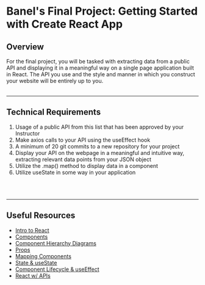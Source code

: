 # Banel's Final Project: Getting Started with Create React App

<h2>Overview</h2>

For the final project, you will be tasked with extracting data from a public API and displaying it in a meaningful way on a single page application built in React. The API you use and the style and manner in which you construct your website will be entirely up to you.
<br/>
<br/>
<hr>

<h2>Technical Requirements</h2>
<ol>
    <li>Usage of a public API from this list that has been approved by your Instructor</li>
    <li>Make axios calls to your API using the useEffect hook</li>
    <li>A minimum of 20 git commits to a new repository for your project</li>
    <li>Display your API on the webpage in a meaningful and intuitive way, extracting relevant data points from your JSON object</li>
    <li>Utilize the .map() method to display data in a component</li>
    <li>Utilize useState in some way in your application</li>
</ol>
<br/>
<br/>
<hr>

<h2>Useful Resources</h2>
<ul>
    <li><a href="https://github.com/JSR-2-14/u3_lesson_intro_to_react">Intro to React</a></li>
    <li><a href="https://github.com/JSR-2-14/u3_lesson_react_components">Components</a></li>
    <li><a href="">Component Hierarchy Diagrams</a></li>
    <li><a href="https://github.com/JSR-2-14/u3_lesson_react_props">Props</a></li>
    <li><a href="https://github.com/JSR-2-14/u3_lesson_react_mapping_components">Mapping Components</li>
    <li><a href="https://github.com/JSR-2-14/u3_lesson_intro_to_state">State & useState</li>
    <li><a href="https://github.com/JSR-2-14/u3_lab_kanye_useEffect">Component Lifecycle & useEffect</li>
    <li><a href="https://github.com/JSR-2-14/u3_lesson_react_APIs">React w/ APIs</li>